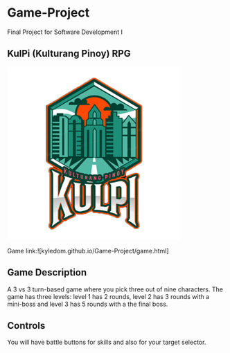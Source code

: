 # Game-Project
Final Project for Software Development I

## KulPi (Kulturang Pinoy) RPG
![Game Logo](https://raw.githubusercontent.com/KyleDom/Game-Project/main/images/game%20logo.jpg)

Game link:![kyledom.github.io/Game-Project/game.html]

## Game Description
A 3 vs 3 turn-based game where you pick three out of nine characters.
The game has three levels: level 1 has 2 rounds, level 2 has 3 rounds with a mini-boss and level 3 has 5 rounds with a the final boss.

## Controls
You will have battle buttons for skills and also for your target selector.


